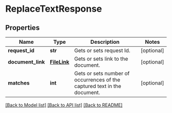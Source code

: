 # ReplaceTextResponse

## Properties
Name | Type | Description | Notes
------------ | ------------- | ------------- | -------------
**request_id** | **str** | Gets or sets request Id. | [optional] 
**document_link** | [**FileLink**](FileLink.md) | Gets or sets link to the document. | [optional] 
**matches** | **int** | Gets or sets number of occurrences of the captured text in the document. | [optional] 

[[Back to Model list]](../README.md#documentation-for-models) [[Back to API list]](../README.md#documentation-for-api-endpoints) [[Back to README]](../README.md)


